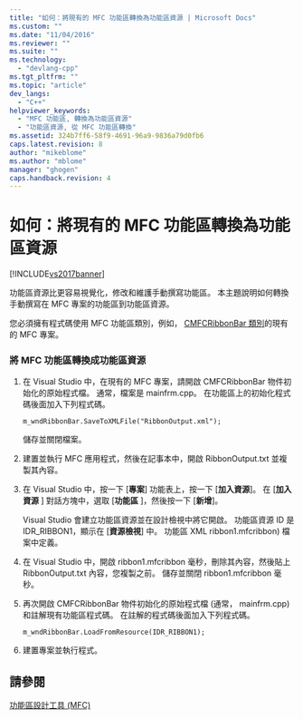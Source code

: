 ```yaml
---
title: "如何：將現有的 MFC 功能區轉換為功能區資源 | Microsoft Docs"
ms.custom: ""
ms.date: "11/04/2016"
ms.reviewer: ""
ms.suite: ""
ms.technology: 
  - "devlang-cpp"
ms.tgt_pltfrm: ""
ms.topic: "article"
dev_langs: 
  - "C++"
helpviewer_keywords: 
  - "MFC 功能區, 轉換為功能區資源"
  - "功能區資源, 從 MFC 功能區轉換"
ms.assetid: 324b7ff6-58f9-4691-96a9-9836a79d0fb6
caps.latest.revision: 8
author: "mikeblome"
ms.author: "mblome"
manager: "ghogen"
caps.handback.revision: 4
---
```

# 如何：將現有的 MFC 功能區轉換為功能區資源
[!INCLUDE[vs2017banner](../assembler/inline/includes/vs2017banner.md)]

功能區資源比更容易視覺化，修改和維護手動撰寫功能區。  本主題說明如何轉換手動撰寫在 MFC 專案的功能區到功能區資源。  
  
 您必須擁有程式碼使用 MFC 功能區類別，例如， [CMFCRibbonBar 類別](../mfc/reference/cmfcribbonbar-class.md)的現有的 MFC 專案。  
  
### 將 MFC 功能區轉換成功能區資源  
  
1.  在 Visual Studio 中，在現有的 MFC 專案，請開啟 CMFCRibbonBar 物件初始化的原始程式檔。  通常，檔案是 mainfrm.cpp。  在功能區上的初始化程式碼後面加入下列程式碼。  
  
    ```  
    m_wndRibbonBar.SaveToXMLFile("RibbonOutput.xml");  
    ```  
  
     儲存並關閉檔案。  
  
2.  建置並執行 MFC 應用程式，然後在記事本中，開啟 RibbonOutput.txt 並複製其內容。  
  
3.  在 Visual Studio 中，按一下 \[**專案**\] 功能表上，按一下 \[**加入資源**\]。  在 \[**加入資源** \] 對話方塊中，選取 \[**功能區** \]，然後按一下 \[**新增**\]。  
  
     Visual Studio 會建立功能區資源並在設計檢視中將它開啟。  功能區資源 ID 是 IDR\_RIBBON1，顯示在 \[**資源檢視**\] 中。  功能區 XML ribbon1.mfcribbon\) 檔案中定義。  
  
4.  在 Visual Studio 中，開啟 ribbon1.mfcribbon 毫秒，刪除其內容，然後貼上 RibbonOutput.txt 內容，您複製之前。  儲存並關閉 ribbon1.mfcribbon 毫秒。  
  
5.  再次開啟 CMFCRibbonBar 物件初始化的原始程式檔 \(通常， mainfrm.cpp\) 和註解現有功能區程式碼。  在註解的程式碼後面加入下列程式碼。  
  
    ```  
    m_wndRibbonBar.LoadFromResource(IDR_RIBBON1);  
    ```  
  
6.  建置專案並執行程式。  
  
## 請參閱  
 [功能區設計工具 \(MFC\)](../mfc/ribbon-designer-mfc.md)